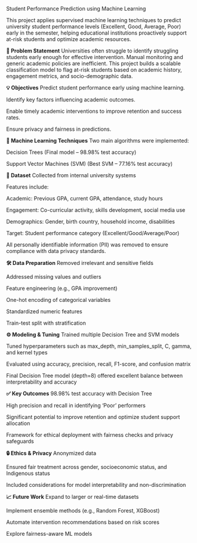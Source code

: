 Student Performance Prediction using Machine Learning

This project applies supervised machine learning techniques to predict university student performance levels (Excellent, Good, Average, Poor) early in the semester, helping educational institutions proactively support at-risk students and optimize academic resources.

**📌 Problem Statement**
  Universities often struggle to identify struggling students early enough for effective intervention. Manual monitoring and generic academic policies are inefficient. This project builds a scalable classification model to flag at-risk students based on academic history, engagement metrics, and socio-demographic data.

**💡 Objectives**
  Predict student performance early using machine learning.

  Identify key factors influencing academic outcomes.

  Enable timely academic interventions to improve retention and success rates.

  Ensure privacy and fairness in predictions.

**🧠 Machine Learning Techniques**
  Two main algorithms were implemented:

  Decision Trees (Final model – 98.98% test accuracy)

  Support Vector Machines (SVM) (Best SVM – 77.16% test accuracy)

**🧪 Dataset**
  Collected from internal university systems

  Features include:

  Academic: Previous GPA, current GPA, attendance, study hours

  Engagement: Co-curricular activity, skills development, social media use
  
  Demographics: Gender, birth country, household income, disabilities
  
  Target: Student performance category (Excellent/Good/Average/Poor)
  
  All personally identifiable information (PII) was removed to ensure compliance with data privacy standards.

**🛠️ Data Preparation**
  Removed irrelevant and sensitive fields
  
  Addressed missing values and outliers
  
  Feature engineering (e.g., GPA improvement)
  
  One-hot encoding of categorical variables
  
  Standardized numeric features
  
  Train-test split with stratification

**⚙️ Modeling & Tuning**
  Trained multiple Decision Tree and SVM models
  
  Tuned hyperparameters such as max_depth, min_samples_split, C, gamma, and kernel types
  
  Evaluated using accuracy, precision, recall, F1-score, and confusion matrix
  
  Final Decision Tree model (depth=8) offered excellent balance between interpretability and accuracy

**✅ Key Outcomes**
  98.98% test accuracy with Decision Tree
  
  High precision and recall in identifying ‘Poor’ performers
  
  Significant potential to improve retention and optimize student support allocation
  
  Framework for ethical deployment with fairness checks and privacy safeguards

**🔒 Ethics & Privacy**
  Anonymized data
  
  Ensured fair treatment across gender, socioeconomic status, and Indigenous status
  
  Included considerations for model interpretability and non-discrimination

**📈 Future Work**
  Expand to larger or real-time datasets
  
  Implement ensemble methods (e.g., Random Forest, XGBoost)
  
  Automate intervention recommendations based on risk scores
  
  Explore fairness-aware ML models

